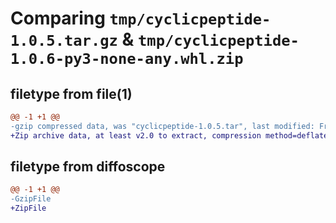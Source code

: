 # Comparing `tmp/cyclicpeptide-1.0.5.tar.gz` & `tmp/cyclicpeptide-1.0.6-py3-none-any.whl.zip`

## filetype from file(1)

```diff
@@ -1 +1 @@
-gzip compressed data, was "cyclicpeptide-1.0.5.tar", last modified: Fri May 31 07:10:34 2024, max compression
+Zip archive data, at least v2.0 to extract, compression method=deflate
```

## filetype from diffoscope

```diff
@@ -1 +1 @@
-GzipFile
+ZipFile
```

